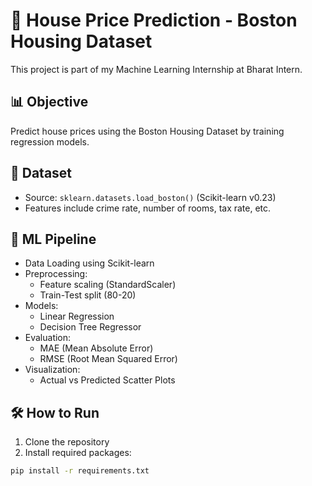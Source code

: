 # 🏡 House Price Prediction - Boston Housing Dataset

This project is part of my Machine Learning Internship at Bharat Intern.

## 📊 Objective
Predict house prices using the Boston Housing Dataset by training regression models.

## 📁 Dataset
- Source: `sklearn.datasets.load_boston()` (Scikit-learn v0.23)
- Features include crime rate, number of rooms, tax rate, etc.

## 🧪 ML Pipeline

- Data Loading using Scikit-learn
- Preprocessing:
  - Feature scaling (StandardScaler)
  - Train-Test split (80-20)
- Models:
  - Linear Regression
  - Decision Tree Regressor
- Evaluation:
  - MAE (Mean Absolute Error)
  - RMSE (Root Mean Squared Error)
- Visualization:
  - Actual vs Predicted Scatter Plots

## 🛠️ How to Run

1. Clone the repository
2. Install required packages:

```bash
pip install -r requirements.txt

